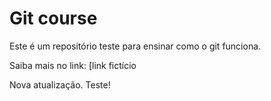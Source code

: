 # Git course

Este é um repositório teste para ensinar como o git funciona.

Saiba mais no link: [link fictício

Nova atualização. Teste!
